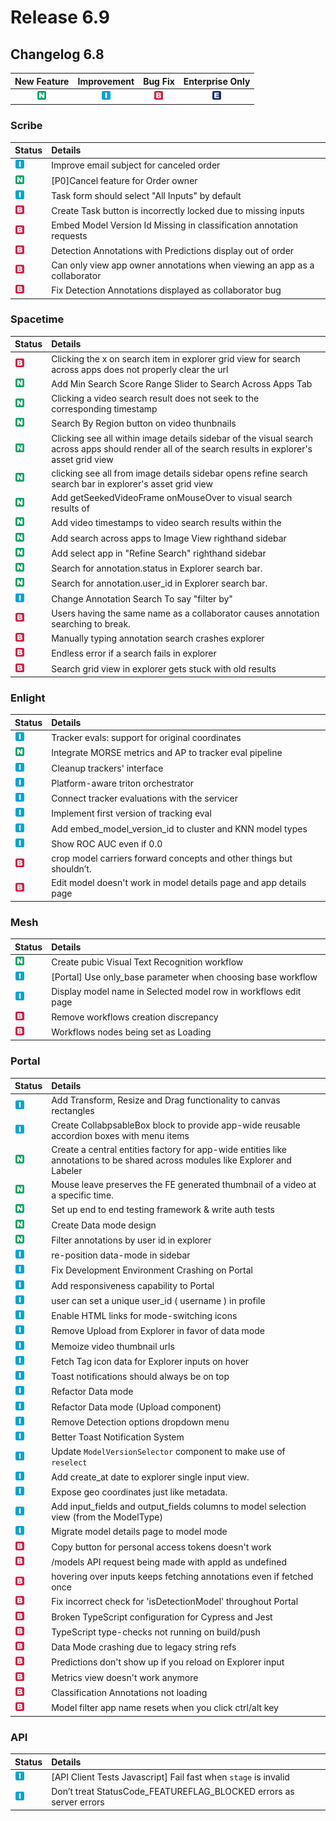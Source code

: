 # Release 6.9

## Changelog 6.8

| New Feature | Improvement | Bug Fix | Enterprise Only |
| :---: | :---: | :---: | :---: |
| ![](../../.gitbook/assets/new_feature%20%281%29.jpg) | ![](../../.gitbook/assets/improvement%20%2819%29.jpg) | ![](../../.gitbook/assets/bug%20%28196%29%20%283%29.jpg) | ![](../../.gitbook/assets/enterprise%20%2818%29%20%282%29.jpg) |

### Scribe

| Status | Details |
| :--- | :--- |
| ![](../../.gitbook/assets/improvement%20%2819%29.jpg) | Improve email subject for canceled order |
| ![](../../.gitbook/assets/new_feature%20%281%29.jpg) | \[P0\]Cancel feature for Order owner |
| ![](../../.gitbook/assets/improvement%20%2819%29.jpg) | Task form should select "All Inputs" by default |
| ![](../../.gitbook/assets/bug%20%28196%29%20%283%29.jpg) | Create Task button is incorrectly locked due to missing inputs |
| ![](../../.gitbook/assets/bug%20%28196%29%20%283%29.jpg) | Embed Model Version Id Missing in classification annotation requests |
| ![](../../.gitbook/assets/bug%20%28196%29%20%283%29.jpg) | Detection Annotations with Predictions display out of order |
| ![](../../.gitbook/assets/bug%20%28196%29%20%283%29.jpg) | Can only view app owner annotations when viewing an app as a collaborator |
| ![](../../.gitbook/assets/bug%20%28196%29%20%283%29.jpg) | Fix Detection Annotations displayed as collaborator bug |

### Spacetime

| Status | Details |
| :--- | :--- |
| ![](../../.gitbook/assets/bug%20%28196%29%20%283%29.jpg) | Clicking the x on search item in explorer grid view for search across apps does not properly clear the url |
| ![](../../.gitbook/assets/new_feature%20%281%29.jpg) | Add Min Search Score Range Slider to Search Across Apps Tab |
| ![](../../.gitbook/assets/new_feature%20%281%29.jpg) | Clicking a video search result does not seek to the corresponding timestamp |
| ![](../../.gitbook/assets/new_feature%20%281%29.jpg) | Search By Region button on video thunbnails |
| ![](../../.gitbook/assets/new_feature%20%281%29.jpg) | Clicking see all within image details sidebar of the visual search across apps should render all of the search results in explorer's asset grid view |
| ![](../../.gitbook/assets/new_feature%20%281%29.jpg) | clicking see all from image details sidebar opens refine search search bar in explorer's asset grid view |
| ![](../../.gitbook/assets/new_feature%20%281%29.jpg) | Add getSeekedVideoFrame onMouseOver to visual search results of  |
| ![](../../.gitbook/assets/new_feature%20%281%29.jpg) | Add video timestamps to video search results within the  |
| ![](../../.gitbook/assets/new_feature%20%281%29.jpg) | Add search across apps to Image View righthand sidebar |
| ![](../../.gitbook/assets/new_feature%20%281%29.jpg) | Add select app in "Refine Search" righthand sidebar |
| ![](../../.gitbook/assets/new_feature%20%281%29.jpg) | Search for annotation.status in Explorer search bar. |
| ![](../../.gitbook/assets/new_feature%20%281%29.jpg) | Search for annotation.user\_id in Explorer search bar. |
| ![](../../.gitbook/assets/improvement%20%2819%29.jpg) | Change Annotation Search To say "filter by" |
| ![](../../.gitbook/assets/bug%20%28196%29%20%283%29.jpg) | Users having the same name as a collaborator causes annotation searching to break. |
| ![](../../.gitbook/assets/bug%20%28196%29%20%283%29.jpg) | Manually typing annotation search crashes explorer |
| ![](../../.gitbook/assets/bug%20%28196%29%20%283%29.jpg) | Endless error if a search fails in explorer |
| ![](../../.gitbook/assets/bug%20%28196%29%20%283%29.jpg) | Search grid view in explorer gets stuck with old results |

### Enlight

| Status | Details |
| :--- | :--- |
| ![](../../.gitbook/assets/improvement%20%2819%29.jpg) | Tracker evals: support for original coordinates |
| ![](../../.gitbook/assets/new_feature%20%281%29.jpg) | Integrate MORSE metrics and AP to tracker eval pipeline |
| ![](../../.gitbook/assets/improvement%20%2819%29.jpg) | Cleanup trackers' interface |
| ![](../../.gitbook/assets/improvement%20%2819%29.jpg) | Platform-aware triton orchestrator |
| ![](../../.gitbook/assets/improvement%20%2819%29.jpg) | Connect tracker evaluations with the servicer |
| ![](../../.gitbook/assets/improvement%20%2819%29.jpg) | Implement first version of tracking eval |
| ![](../../.gitbook/assets/improvement%20%2819%29.jpg) | Add embed\_model\_version\_id to cluster and KNN model types |
| ![](../../.gitbook/assets/improvement%20%2819%29.jpg) | Show ROC AUC even if 0.0 |
| ![](../../.gitbook/assets/bug%20%28196%29%20%283%29.jpg) | crop model carriers forward concepts and other things but shouldn’t. |
| ![](../../.gitbook/assets/bug%20%28196%29%20%283%29.jpg) | Edit model doesn't work in model details page and app details page |

### Mesh

| Status | Details |
| :--- | :--- |
| ![](../../.gitbook/assets/new_feature%20%281%29.jpg) | Create pubic Visual Text Recognition workflow |
| ![](../../.gitbook/assets/improvement%20%2819%29.jpg) | \[Portal\] Use only\_base parameter when choosing base workflow |
| ![](../../.gitbook/assets/improvement%20%2819%29.jpg) | Display model name in Selected model row in workflows edit page |
| ![](../../.gitbook/assets/bug%20%28196%29%20%283%29.jpg) | Remove workflows creation discrepancy |
| ![](../../.gitbook/assets/bug%20%28196%29%20%283%29.jpg) | Workflows nodes being set as Loading |

### Portal

| Status | Details |
| :--- | :--- |
| ![](../../.gitbook/assets/improvement%20%2819%29.jpg) | Add Transform, Resize and Drag functionality to canvas rectangles |
| ![](../../.gitbook/assets/improvement%20%2819%29.jpg) | Create CollabpsableBox block to provide app-wide reusable accordion boxes with menu items |
| ![](../../.gitbook/assets/new_feature%20%281%29.jpg) | Create a central entities factory for app-wide entities like annotations to be shared across modules like Explorer and Labeler |
| ![](../../.gitbook/assets/new_feature%20%281%29.jpg) | Mouse leave preserves the FE generated thumbnail of a video at a specific time. |
| ![](../../.gitbook/assets/new_feature%20%281%29.jpg) | Set up end to end testing framework & write auth tests |
| ![](../../.gitbook/assets/new_feature%20%281%29.jpg) | Create Data mode design |
| ![](../../.gitbook/assets/new_feature%20%281%29.jpg) | Filter annotations by user id in explorer |
| ![](../../.gitbook/assets/improvement%20%2819%29.jpg) | re-position data-mode in sidebar |
| ![](../../.gitbook/assets/improvement%20%2819%29.jpg) | Fix Development Environment Crashing on Portal |
| ![](../../.gitbook/assets/improvement%20%2819%29.jpg) | Add responsiveness capability to Portal |
| ![](../../.gitbook/assets/improvement%20%2819%29.jpg) | user can set a unique user\_id \( username \) in profile |
| ![](../../.gitbook/assets/improvement%20%2819%29.jpg) | Enable HTML links for mode-switching icons |
| ![](../../.gitbook/assets/improvement%20%2819%29.jpg) | Remove Upload from Explorer in favor of data mode |
| ![](../../.gitbook/assets/improvement%20%2819%29.jpg) | Memoize video thumbnail urls |
| ![](../../.gitbook/assets/improvement%20%2819%29.jpg) | Fetch Tag icon data for Explorer inputs on hover |
| ![](../../.gitbook/assets/improvement%20%2819%29.jpg) | Toast notifications should always be on top |
| ![](../../.gitbook/assets/improvement%20%2819%29.jpg) | Refactor Data mode |
| ![](../../.gitbook/assets/improvement%20%2819%29.jpg) | Refactor Data mode \(Upload component\) |
| ![](../../.gitbook/assets/improvement%20%2819%29.jpg) | Remove Detection options dropdown menu |
| ![](../../.gitbook/assets/improvement%20%2819%29.jpg) | Better Toast Notification System |
| ![](../../.gitbook/assets/improvement%20%2819%29.jpg) | Update `ModelVersionSelector` component to make use of `reselect` |
| ![](../../.gitbook/assets/improvement%20%2819%29.jpg) | Add create\_at date to explorer single input view. |
| ![](../../.gitbook/assets/improvement%20%2819%29.jpg) | Expose geo coordinates just like metadata. |
| ![](../../.gitbook/assets/improvement%20%2819%29.jpg) | Add input\_fields and output\_fields columns to model selection view \(from the ModelType\) |
| ![](../../.gitbook/assets/improvement%20%2819%29.jpg) | Migrate model details page to model mode |
| ![](../../.gitbook/assets/bug%20%28196%29%20%283%29.jpg) | Copy button for personal access tokens doesn't work |
| ![](../../.gitbook/assets/bug%20%28196%29%20%283%29.jpg) | /models API request being made with appId as undefined |
| ![](../../.gitbook/assets/bug%20%28196%29%20%283%29.jpg) | hovering over inputs keeps fetching annotations even if fetched once |
| ![](../../.gitbook/assets/bug%20%28196%29%20%283%29.jpg) | Fix incorrect check for 'isDetectionModel' throughout Portal |
| ![](../../.gitbook/assets/bug%20%28196%29%20%283%29.jpg) | Broken TypeScript configuration for Cypress and Jest |
| ![](../../.gitbook/assets/bug%20%28196%29%20%283%29.jpg) | TypeScript type-checks not running on build/push |
| ![](../../.gitbook/assets/bug%20%28196%29%20%283%29.jpg) | Data Mode crashing due to legacy string refs |
| ![](../../.gitbook/assets/bug%20%28196%29%20%283%29.jpg) | Predictions don't show up if you reload on Explorer input |
| ![](../../.gitbook/assets/bug%20%28196%29%20%283%29.jpg) | Metrics view doesn't work anymore |
| ![](../../.gitbook/assets/bug%20%28196%29%20%283%29.jpg) | Classification Annotations not loading |
| ![](../../.gitbook/assets/bug%20%28196%29%20%283%29.jpg) | Model filter app name resets when you click ctrl/alt key |

### API

| Status | Details |
| :--- | :--- |
| ![](../../.gitbook/assets/improvement%20%2819%29.jpg) | \[API Client Tests Javascript\] Fail fast when `stage` is invalid |
| ![](../../.gitbook/assets/improvement%20%2819%29.jpg) | Don’t treat StatusCode\_FEATUREFLAG\_BLOCKED errors as server errors |

